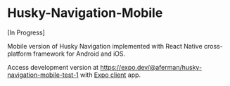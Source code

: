 # Husky-Navigation-Mobile

[In Progress]

Mobile version of Husky Navigation implemented with React Native cross-platform framework for Android and iOS.

Access development version at https://expo.dev/@aferman/husky-navigation-mobile-test-1 with [Expo client](https://expo.dev/client) app.
